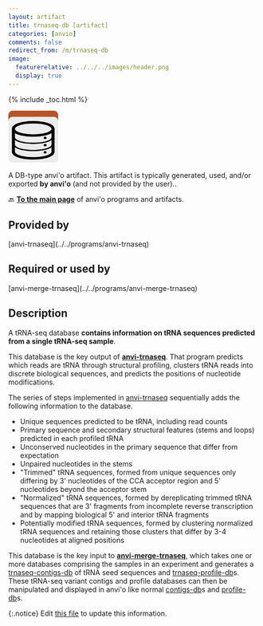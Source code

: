 ```yaml
---
layout: artifact
title: trnaseq-db [artifact]
categories: [anvio]
comments: false
redirect_from: /m/trnaseq-db
image:
  featurerelative: ../../../images/header.png
  display: true
---
```



{% include _toc.html %}


<img src="../../images/icons/DB.png" alt="DB" style="width:100px; border:none" />

A DB-type anvi'o artifact. This artifact is typically generated, used, and/or exported **by anvi'o** (and not provided by the user)..

🔙 **[To the main page](../../)** of anvi'o programs and artifacts.

## Provided by


<p style="text-align: left" markdown="1"><span class="artifact-p">[anvi-trnaseq](../../programs/anvi-trnaseq)</span></p>


## Required or used by


<p style="text-align: left" markdown="1"><span class="artifact-r">[anvi-merge-trnaseq](../../programs/anvi-merge-trnaseq)</span></p>


## Description

A tRNA-seq database **contains information on tRNA sequences predicted from a single tRNA-seq sample**.

This database is the key output of **<span class="artifact-p">[anvi-trnaseq](/help/main/programs/anvi-trnaseq)</span>**. That program predicts which reads are tRNA through structural profiling, clusters tRNA reads into discrete biological sequences, and predicts the positions of nucleotide modifications.

The series of steps implemented in <span class="artifact-p">[anvi-trnaseq](/help/main/programs/anvi-trnaseq)</span> sequentially adds the following information to the database.

* Unique sequences predicted to be tRNA, including read counts
* Primary sequence and secondary structural features (stems and loops) predicted in each profiled tRNA
* Unconserved nucleotides in the primary sequence that differ from expectation
* Unpaired nucleotides in the stems
* "Trimmed" tRNA sequences, formed from unique sequences only differing by 3' nucleotides of the CCA acceptor region and 5' nucleotides beyond the acceptor stem
* "Normalized" tRNA sequences, formed by dereplicating trimmed tRNA sequences that are 3' fragments from incomplete reverse transcription and by mapping biological 5' and interior tRNA fragments
* Potentially modified tRNA sequences, formed by clustering normalized tRNA sequences and retaining those clusters that differ by 3-4 nucleotides at aligned positions

This database is the key input to **<span class="artifact-p">[anvi-merge-trnaseq](/help/main/programs/anvi-merge-trnaseq)</span>**, which takes one or more databases comprising the samples in an experiment and generates a <span class="artifact-n">[trnaseq-contigs-db](/help/main/artifacts/trnaseq-contigs-db)</span> of tRNA seed sequences and <span class="artifact-n">[trnaseq-profile-db](/help/main/artifacts/trnaseq-profile-db)</span>s. These tRNA-seq variant contigs and profile databases can then be manipulated and displayed in anvi'o like normal <span class="artifact-n">[contigs-db](/help/main/artifacts/contigs-db)</span>s and <span class="artifact-n">[profile-db](/help/main/artifacts/profile-db)</span>s.


{:.notice}
Edit [this file](https://github.com/merenlab/anvio/tree/master/anvio/docs/artifacts/trnaseq-db.md) to update this information.

